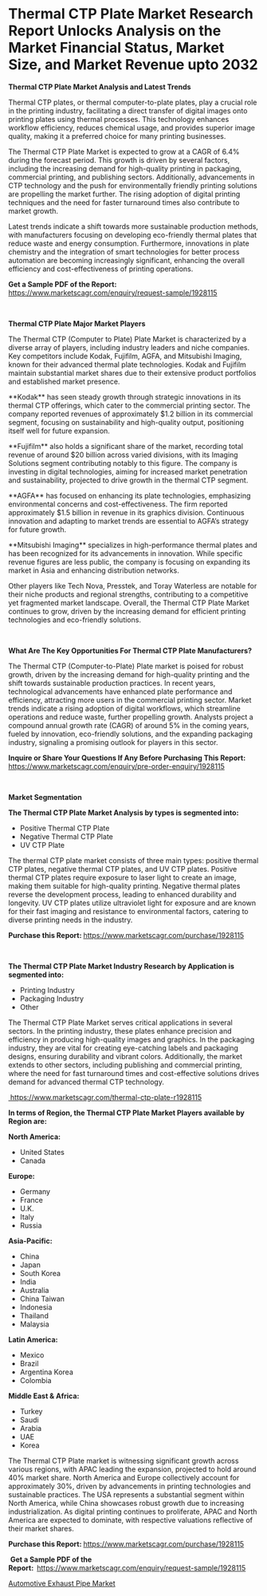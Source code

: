 <p><h1>Thermal CTP Plate Market Research Report Unlocks Analysis on the Market Financial Status, Market Size, and Market Revenue upto 2032</h1></p><p><strong>Thermal CTP Plate Market Analysis and Latest Trends</strong></p>
<p><p>Thermal CTP plates, or thermal computer-to-plate plates, play a crucial role in the printing industry, facilitating a direct transfer of digital images onto printing plates using thermal processes. This technology enhances workflow efficiency, reduces chemical usage, and provides superior image quality, making it a preferred choice for many printing businesses.</p><p>The Thermal CTP Plate Market is expected to grow at a CAGR of 6.4% during the forecast period. This growth is driven by several factors, including the increasing demand for high-quality printing in packaging, commercial printing, and publishing sectors. Additionally, advancements in CTP technology and the push for environmentally friendly printing solutions are propelling the market further. The rising adoption of digital printing techniques and the need for faster turnaround times also contribute to market growth.</p><p>Latest trends indicate a shift towards more sustainable production methods, with manufacturers focusing on developing eco-friendly thermal plates that reduce waste and energy consumption. Furthermore, innovations in plate chemistry and the integration of smart technologies for better process automation are becoming increasingly significant, enhancing the overall efficiency and cost-effectiveness of printing operations.</p></p>
<p><strong>Get a Sample PDF of the Report:&nbsp;</strong> <a href="https://www.marketscagr.com/enquiry/request-sample/1928115?utm_campaign=1789&utm_medium=2&utm_source=Github&utm_content=ia&utm_term=15012025&utm_id=thermal-ctp-plate">https://www.marketscagr.com/enquiry/request-sample/1928115</a></p>
<p>&nbsp;</p>
<p><strong>Thermal CTP Plate Major Market Players</strong></p>
<p><p>The Thermal CTP (Computer to Plate) Plate Market is characterized by a diverse array of players, including industry leaders and niche companies. Key competitors include Kodak, Fujifilm, AGFA, and Mitsubishi Imaging, known for their advanced thermal plate technologies. Kodak and Fujifilm maintain substantial market shares due to their extensive product portfolios and established market presence.</p><p>**Kodak** has seen steady growth through strategic innovations in its thermal CTP offerings, which cater to the commercial printing sector. The company reported revenues of approximately $1.2 billion in its commercial segment, focusing on sustainability and high-quality output, positioning itself well for future expansion.</p><p>**Fujifilm** also holds a significant share of the market, recording total revenue of around $20 billion across varied divisions, with its Imaging Solutions segment contributing notably to this figure. The company is investing in digital technologies, aiming for increased market penetration and sustainability, projected to drive growth in the thermal CTP segment.</p><p>**AGFA** has focused on enhancing its plate technologies, emphasizing environmental concerns and cost-effectiveness. The firm reported approximately $1.5 billion in revenue in its graphics division. Continuous innovation and adapting to market trends are essential to AGFA’s strategy for future growth.</p><p>**Mitsubishi Imaging** specializes in high-performance thermal plates and has been recognized for its advancements in innovation. While specific revenue figures are less public, the company is focusing on expanding its market in Asia and enhancing distribution networks.</p><p>Other players like Tech Nova, Presstek, and Toray Waterless are notable for their niche products and regional strengths, contributing to a competitive yet fragmented market landscape. Overall, the Thermal CTP Plate Market continues to grow, driven by the increasing demand for efficient printing technologies and eco-friendly solutions.</p></p>
<p>&nbsp;</p>
<p><strong>What Are The Key Opportunities For Thermal CTP Plate Manufacturers?</strong></p>
<p><p>The Thermal CTP (Computer-to-Plate) Plate market is poised for robust growth, driven by the increasing demand for high-quality printing and the shift towards sustainable production practices. In recent years, technological advancements have enhanced plate performance and efficiency, attracting more users in the commercial printing sector. Market trends indicate a rising adoption of digital workflows, which streamline operations and reduce waste, further propelling growth. Analysts project a compound annual growth rate (CAGR) of around 5% in the coming years, fueled by innovation, eco-friendly solutions, and the expanding packaging industry, signaling a promising outlook for players in this sector.</p></p>
<p><strong>Inquire or Share Your Questions If Any Before Purchasing This Report:</strong> <a href="https://www.marketscagr.com/enquiry/pre-order-enquiry/1928115?utm_campaign=1789&utm_medium=2&utm_source=Github&utm_content=ia&utm_term=15012025&utm_id=thermal-ctp-plate">https://www.marketscagr.com/enquiry/pre-order-enquiry/1928115</a></p>
<p>&nbsp;</p>
<p><strong>Market Segmentation</strong></p>
<p><strong>The Thermal CTP Plate Market Analysis by types is segmented into:</strong></p>
<p><ul><li>Positive Thermal CTP Plate</li><li>Negative Thermal CTP Plate</li><li>UV CTP Plate</li></ul></p>
<p><p>The thermal CTP plate market consists of three main types: positive thermal CTP plates, negative thermal CTP plates, and UV CTP plates. Positive thermal CTP plates require exposure to laser light to create an image, making them suitable for high-quality printing. Negative thermal plates reverse the development process, leading to enhanced durability and longevity. UV CTP plates utilize ultraviolet light for exposure and are known for their fast imaging and resistance to environmental factors, catering to diverse printing needs in the industry.</p></p>
<p><strong>Purchase this Report:&nbsp;</strong><a href="https://www.marketscagr.com/purchase/1928115?utm_campaign=1789&utm_medium=2&utm_source=Github&utm_content=ia&utm_term=15012025&utm_id=thermal-ctp-plate">https://www.marketscagr.com/purchase/1928115</a></p>
<p>&nbsp;</p>
<p><strong>The Thermal CTP Plate Market Industry Research by Application is segmented into:</strong></p>
<p><ul><li>Printing Industry</li><li>Packaging Industry</li><li>Other</li></ul></p>
<p><p>The Thermal CTP Plate Market serves critical applications in several sectors. In the printing industry, these plates enhance precision and efficiency in producing high-quality images and graphics. In the packaging industry, they are vital for creating eye-catching labels and packaging designs, ensuring durability and vibrant colors. Additionally, the market extends to other sectors, including publishing and commercial printing, where the need for fast turnaround times and cost-effective solutions drives demand for advanced thermal CTP technology.</p></p>
<p><a href="https://www.marketscagr.com/thermal-ctp-plate-r1928115?utm_campaign=1789&utm_medium=2&utm_source=Github&utm_content=ia&utm_term=15012025&utm_id=thermal-ctp-plate">&nbsp;https://www.marketscagr.com/thermal-ctp-plate-r1928115</a></p>
<p><strong>In terms of Region, the Thermal CTP Plate Market Players available by Region are:</strong></p>
<p>
    <p> <strong> North America: </strong>
        <ul>
            <li>United States</li>
            <li>Canada</li>
        </ul>
        </p> 
    <p> <strong> Europe: </strong>
        <ul>
            <li>Germany</li>
            <li>France</li>
            <li>U.K.</li>
            <li>Italy</li>
            <li>Russia</li>
        </ul>
        </p> 
    <p> <strong> Asia-Pacific: </strong>
        <ul>
            <li>China</li>
            <li>Japan</li>
            <li>South Korea</li>
            <li>India</li>
            <li>Australia</li>
            <li>China Taiwan</li>
            <li>Indonesia</li>
            <li>Thailand</li>
            <li>Malaysia</li>
        </ul>
        </p> 
    <p> <strong> Latin America: </strong>
        <ul>
            <li>Mexico</li>
            <li>Brazil</li>
            <li>Argentina Korea</li>
            <li>Colombia</li>
        </ul>
        </p> 
    <p> <strong> Middle East & Africa: </strong>
        <ul>
            <li>Turkey</li>
            <li>Saudi</li>
            <li>Arabia</li>
            <li>UAE</li>
            <li>Korea</li>
        </ul>
    </p>
    </p>
<p><p>The Thermal CTP Plate market is witnessing significant growth across various regions, with APAC leading the expansion, projected to hold around 40% market share. North America and Europe collectively account for approximately 30%, driven by advancements in printing technologies and sustainable practices. The USA represents a substantial segment within North America, while China showcases robust growth due to increasing industrialization. As digital printing continues to proliferate, APAC and North America are expected to dominate, with respective valuations reflective of their market shares.</p></p>
<p><strong>Purchase this Report: </strong><a href="https://www.marketscagr.com/purchase/1928115?utm_campaign=1789&utm_medium=2&utm_source=Github&utm_content=ia&utm_term=15012025&utm_id=thermal-ctp-plate">https://www.marketscagr.com/purchase/1928115</a></p>
<p>&nbsp;<strong>Get a Sample PDF of the Report:&nbsp;&nbsp;</strong><a href="https://www.marketscagr.com/enquiry/request-sample/1928115?utm_campaign=1789&utm_medium=2&utm_source=Github&utm_content=ia&utm_term=15012025&utm_id=thermal-ctp-plate">https://www.marketscagr.com/enquiry/request-sample/1928115</a></p>
<p><strong></strong></p>
<p><p><a href="https://github.com/marlanamarvn/Market-Research-Report-List-1/blob/main/automotive-exhaust-pipe-market.md?utm_campaign=1789&utm_medium=2&utm_source=Github&utm_content=ia&utm_term=15012025&utm_id=thermal-ctp-plate">Automotive Exhaust Pipe Market</a></p></p>
